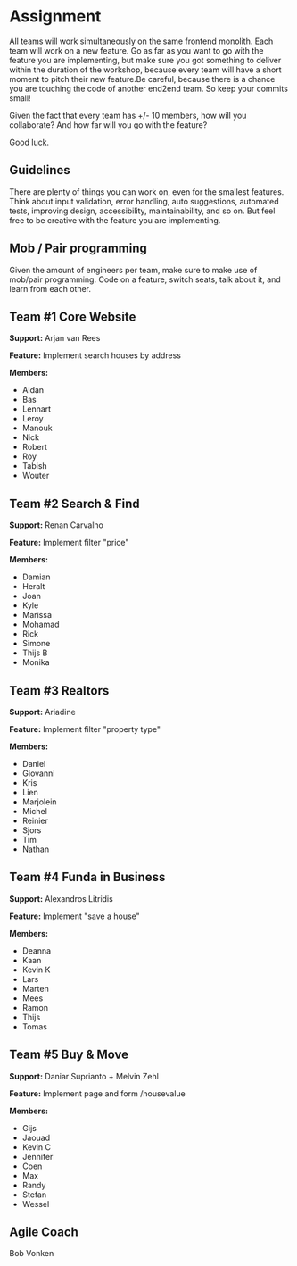 # Assignment
All teams will work simultaneously on the same frontend monolith. Each team will work on a new feature. Go as far as you want to go with the feature you are implementing, but make sure you got something to deliver within the duration of the workshop, because every team will have a short moment to pitch their new feature.Be careful, because there is a chance you are touching the code of another end2end team. So keep your commits small!

Given the fact that every team has +/- 10 members, how will you collaborate? And how far will you go with the feature?

Good luck.

## Guidelines
There are plenty of things you can work on, even for the smallest features. Think about input validation, error handling, auto suggestions, automated tests, improving design, accessibility, maintainability, and so on. But feel free to be creative with the feature you are implementing.

## Mob / Pair programming

Given the amount of engineers per team, make sure to make use of mob/pair programming. Code on a feature, switch seats, talk about it, and learn from each other.

## Team #1 Core Website

**Support:** Arjan van Rees

**Feature:** Implement search houses by address

**Members:**

- Aidan
- Bas
- Lennart
- Leroy
- Manouk
- Nick
- Robert
- Roy
- Tabish
- Wouter

## Team #2 Search & Find

**Support:** Renan Carvalho

**Feature:** Implement filter "price"

**Members:**

- Damian
- Heralt
- Joan
- Kyle
- Marissa
- Mohamad
- Rick
- Simone
- Thijs B
- Monika

## Team #3 Realtors

**Support:** Ariadine

**Feature:** Implement filter "property type"

**Members:**

- Daniel
- Giovanni
- Kris
- Lien
- Marjolein
- Michel
- Reinier
- Sjors
- Tim
- Nathan

## Team #4 Funda in Business

**Support:** Alexandros Litridis

**Feature:** Implement "save a house"

**Members:**

- Deanna
- Kaan
- Kevin K
- Lars
- Marten
- Mees
- Ramon
- Thijs
- Tomas

## Team #5 Buy & Move

**Support:** Daniar Suprianto + Melvin Zehl

**Feature:** Implement page and form /housevalue

**Members:**

- Gijs
- Jaouad
- Kevin C
- Jennifer
- Coen
- Max
- Randy
- Stefan
- Wessel

## Agile Coach

Bob Vonken

